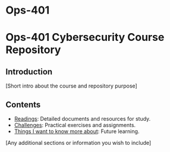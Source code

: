 # Ops-401
# Ops-401 Cybersecurity Course Repository

## Introduction
[Short intro about the course and repository purpose]

## Contents
- [Readings](/Readings/README.md): Detailed documents and resources for study.
- [Challenges](/Challenges/): Practical exercises and assignments.
- [Things I want to know more about](https://github.com/rgonzo1355/Ops-401/blob/main/Readings/Thingstoknow.md): Future learning.

[Any additional sections or information you wish to include]

